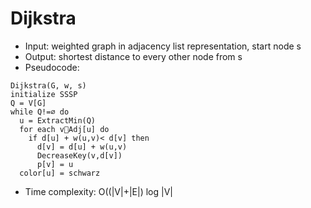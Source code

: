 # Dijkstra

- Input: weighted graph in adjacency list representation, start node s
- Output: shortest distance to every other node from s
- Pseudocode:
```
Dijkstra(G, w, s)
initialize SSSP
Q = V[G]
while Q!=∅ do
  u = ExtractMin(Q)
  for each vAdj[u] do
    if d[u] + w(u,v)< d[v] then
      d[v] = d[u] + w(u,v)
      DecreaseKey(v,d[v])
      p[v] = u
  color[u] = schwarz
```
- Time complexity: O((|V|+|E|) log |V|
